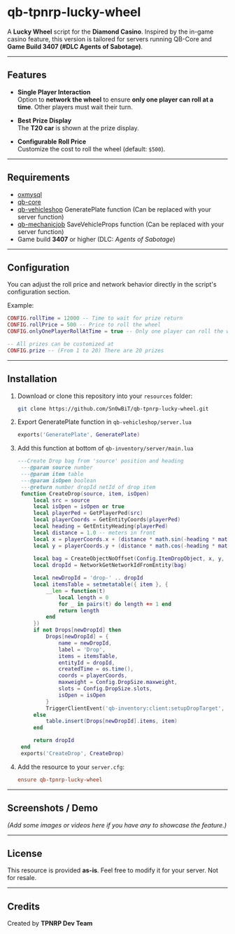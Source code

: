 # qb-tpnrp-lucky-wheel

A **Lucky Wheel** script for the **Diamond Casino**. Inspired by the in-game casino feature, this version is tailored for servers running QB-Core and **Game Build 3407 (#DLC Agents of Sabotage)**.

---

## Features

- **Single Player Interaction**  
  Option to **network the wheel** to ensure **only one player can roll at a time**. Other players must wait their turn.

- **Best Prize Display**  
  The **T20 car** is shown at the prize display.

- **Configurable Roll Price**  
  Customize the cost to roll the wheel (default: `$500`).

---

## Requirements

- [oxmysql](https://github.com/overextended/oxmysql)
- [qb-core](https://github.com/qbcore-framework/qb-core) 
- [qb-vehicleshop](https://github.com/qbcore-framework/qb-vehicleshop) GeneratePlate function (Can be replaced with your server function)
- [qb-mechanicjob](https://github.com/qbcore-framework/qb-mechanicjob) SaveVehicleProps function (Can be replaced with your server function)
- Game build **3407** or higher (DLC: *Agents of Sabotage*)

---

## Configuration

You can adjust the roll price and network behavior directly in the script's configuration section.

Example:
```lua
CONFIG.rollTime = 12000 -- Time to wait for prize return
CONFIG.rollPrice = 500 -- Price to roll the wheel
CONFIG.onlyOnePlayerRollAtTime = true -- Only one player can roll the wheel at a time (Other player have to wait)

-- All prizes can be customized at
CONFIG.prize -- (From 1 to 20) There are 20 prizes
```

---

## Installation

1. Download or clone this repository into your `resources` folder:
   ```bash
   git clone https://github.com/Sn0wBiT/qb-tpnrp-lucky-wheel.git
   ```

2. Export GeneratePlate function in `qb-vehicleshop/server.lua`
   ```lua
   exports('GeneratePlate', GeneratePlate)
   ```
3. Add this function at bottom of `qb-inventory/server/main.lua`
   ```lua
   ---Create Drop bag from 'source' position and heading
    ---@param source number
    ---@param item table
    ---@param isOpen boolean
    ---@return number dropId netId of drop item
    function CreateDrop(source, item, isOpen)
        local src = source
        local isOpen = isOpen or true
        local playerPed = GetPlayerPed(src)
        local playerCoords = GetEntityCoords(playerPed)
        local heading = GetEntityHeading(playerPed)
        local distance = 1.0 -- meters in front
        local x = playerCoords.x + (distance * math.sin(-heading * math.pi / 180.0))
        local y = playerCoords.y + (distance * math.cos(-heading * math.pi / 180.0))
        
        local bag = CreateObjectNoOffset(Config.ItemDropObject, x, y, playerCoords.z, true, true, false)
        local dropId = NetworkGetNetworkIdFromEntity(bag)

        local newDropId = 'drop-' .. dropId
        local itemsTable = setmetatable({ item }, {
            __len = function(t)
                local length = 0
                for _ in pairs(t) do length += 1 end
                return length
            end
        })
        if not Drops[newDropId] then
            Drops[newDropId] = {
                name = newDropId,
                label = 'Drop',
                items = itemsTable,
                entityId = dropId,
                createdTime = os.time(),
                coords = playerCoords,
                maxweight = Config.DropSize.maxweight,
                slots = Config.DropSize.slots,
                isOpen = isOpen
            }
            TriggerClientEvent('qb-inventory:client:setupDropTarget', -1, dropId)
        else
            table.insert(Drops[newDropId].items, item)
        end

        return dropId
    end
    exports('CreateDrop', CreateDrop)
   ```
4. Add the resource to your `server.cfg`:
   ```cfg
   ensure qb-tpnrp-lucky-wheel
   ```

---

## Screenshots / Demo

*(Add some images or videos here if you have any to showcase the feature.)*

---

## License

This resource is provided **as-is**. Feel free to modify it for your server. Not for resale.

---

## Credits

Created by **TPNRP Dev Team**
